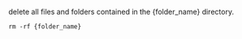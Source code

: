 

delete all files and folders contained in the {folder_name} directory.
```
rm -rf {folder_name}
```